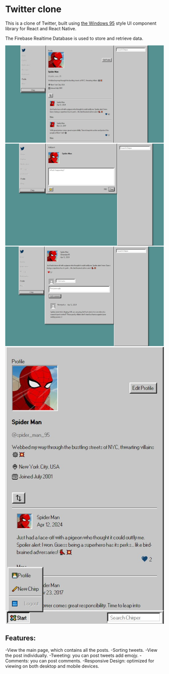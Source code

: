# Twitter clone

This is a clone of Twitter, built using [the Windows 95](https://github.com/react95-io) style UI component library for React and React Native.

The Firebase Realtime Database is used to store and retrieve data.

<img src="./public/desktop-design_1.jpg" />
<img src="./public/desktop-design_2.jpg" />
<img src="./public/desktop-design_3.jpg" />
<img src="./public/mobile-design.jpg" />

## Features:

-View the main page, which contains all the posts.
-Sorting tweets.
-View the post individually.
-Tweeting: you can post tweets add emojy.
-Comments: you can post comments.
-Responsive Design: optimized for viewing on both desktop and mobile devices.
